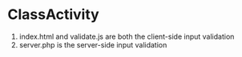 # ClassActivity

1. index.html and validate.js are both the client-side input validation 
2. server.php is the server-side input validation
